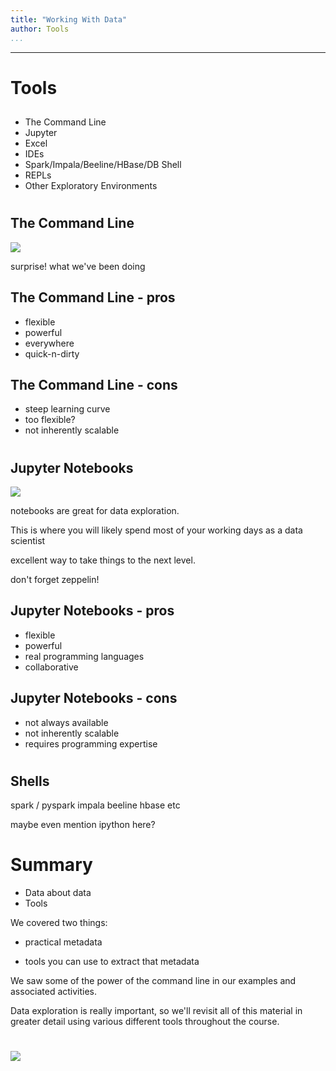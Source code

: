 ```yaml
---
title: "Working With Data"
author: Tools
...
```


---

# Tools
##

##

- The Command Line
- Jupyter
- Excel
- IDEs
- Spark/Impala/Beeline/HBase/DB Shell
- REPLs
- Other Exploratory Environments

#
## The Command Line

![](images/terminal.png)

<div class="notes">
surprise!  what we've been doing
</div>

## The Command Line - pros

- flexible
- powerful
- everywhere
- quick-n-dirty

## The Command Line - cons

- steep learning curve
- too flexible?
- not inherently scalable

#
## Jupyter Notebooks

![](images/jupyter-notebook.png)

<div class="notes">
notebooks are great for data exploration.

This is where you will likely spend most of your working
days as a data scientist

excellent way to take things to the next level.

don't forget zeppelin!
</div>

## Jupyter Notebooks - pros

- flexible
- powerful
- real programming languages
- collaborative

## Jupyter Notebooks - cons

- not always available
- not inherently scalable
- requires programming expertise

#
## Shells

<div class="notes">
spark / pyspark
impala
beeline
hbase
etc

maybe even mention ipython here?
</div>


# Summary

- Data about data
- Tools

<div class="notes">
We covered two things:

- practical metadata

- tools you can use to extract that metadata

We saw some of the power of the command line in our examples
and associated activities.

Data exploration is really important, so we'll
revisit all of this material in greater detail
using various different tools throughout the course.
</div>


#

<img class="logo" src="images/berkeley-school-of-information-logo.png"/>

